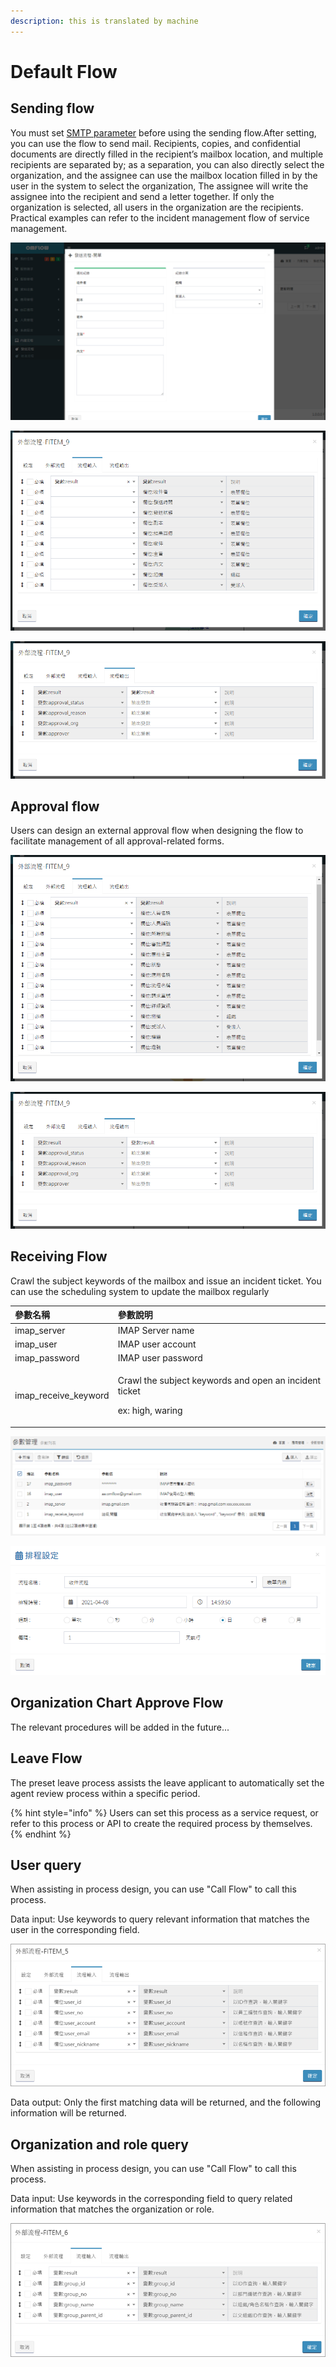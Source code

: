 ```yaml
---
description: this is translated by machine
---
```


# Default Flow

## Sending flow

You must set [SMTP parameter](6.md#can-shu-guan-li) before using the sending flow.After setting, you can use the flow to send mail. Recipients, copies, and confidential documents are directly filled in the recipient’s mailbox location, and multiple recipients are separated by; as a separation, you can also directly select the organization, and the assignee can use the mailbox location filled in by the user in the system to select the organization, The assignee will write the assignee into the recipient and send a letter together. If only the organization is selected, all users in the organization are the recipients. Practical examples can refer to the incident management flow of service management.

![The general create data method uses the sending flow.](../.gitbook/assets/image%20%2872%29.png)

![To use the sending flow in the external process mode, fill in the field above.](../.gitbook/assets/image%20%2826%29.png)

![](../.gitbook/assets/image%20%289%29.png)

## Approval flow

Users can design an external approval flow when designing the flow to facilitate management of all approval-related forms.

![](../.gitbook/assets/image%20%2816%29.png)

![](../.gitbook/assets/image%20%2857%29.png)

## Receiving Flow

Crawl the subject keywords of the mailbox and issue an incident ticket. You can use the scheduling system to update the mailbox regularly

<table>
  <thead>
    <tr>
      <th style="text-align:left">&#x53C3;&#x6578;&#x540D;&#x7A31;</th>
      <th style="text-align:left">&#x53C3;&#x6578;&#x8AAA;&#x660E;</th>
    </tr>
  </thead>
  <tbody>
    <tr>
      <td style="text-align:left">imap_server</td>
      <td style="text-align:left">IMAP Server name</td>
    </tr>
    <tr>
      <td style="text-align:left">imap_user</td>
      <td style="text-align:left">IMAP user account</td>
    </tr>
    <tr>
      <td style="text-align:left">imap_password</td>
      <td style="text-align:left">IMAP user password</td>
    </tr>
    <tr>
      <td style="text-align:left">imap_receive_keyword</td>
      <td style="text-align:left">
        <p>Crawl the subject keywords and open an incident ticket</p>
        <p>ex: high, waring</p>
      </td>
    </tr>
  </tbody>
</table>

![Enter the relevant parameters of the receiving process on the parameter management page](../.gitbook/assets/2021-04-08_145915.png)

![The schedule of receiving management can be set](../.gitbook/assets/2021-04-08_150005.png)

## Organization Chart Approve Flow

The relevant procedures will be added in the future...

## Leave Flow

The preset leave process assists the leave applicant to automatically set the agent review process within a specific period.

{% hint style="info" %}
Users can set this process as a service request, or refer to this process or API to create the required process by themselves.
{% endhint %}

## User query

When assisting in process design, you can use "Call Flow" to call this process.

Data input: Use keywords to query relevant information that matches the user in the corresponding field.

![](../.gitbook/assets/image%20%2864%29.png)

Data output: Only the first matching data will be returned, and the following information will be returned.





## Organization and role query

When assisting in process design, you can use "Call Flow" to call this process.

Data input: Use keywords in the corresponding field to query related information that matches the organization or role.

![](../.gitbook/assets/image%20%2847%29.png)

